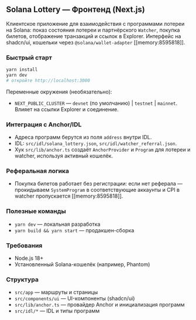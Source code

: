 ## Solana Lottery — Фронтенд (Next.js)

Клиентское приложение для взаимодействия с программами лотереи на Solana: показ состояния лотереи и партнёрского `Watcher`, покупка билетов, отображение транзакций и ссылок в Explorer. Интерфейс на shadcn/ui, кошельки через `@solana/wallet-adapter` [[memory:8595818]].

### Быстрый старт

```bash
yarn install
yarn dev
# откройте http://localhost:3000
```

Переменные окружения (необязательно):
- `NEXT_PUBLIC_CLUSTER` — `devnet` (по умолчанию) | `testnet` | `mainnet`. Влияет на ссылки Explorer и соединение.

### Интеграция с Anchor/IDL
- Адреса программ берутся из поля `address` внутри IDL.
- IDL: `src/idl/solana_lottery.json`, `src/idl/watcher_referral.json`.
- Хук `src/lib/anchor.ts` создаёт `AnchorProvider` и `Program` для лотереи и watcher, используя активный кошелёк.

### Реферальная логика
- Покупка билетов работает без регистрации: если нет реферала — прокидываем `SystemProgram` в соответствующие аккаунты и CPI в watcher пропускается [[memory:8595818]].

### Полезные команды
- `yarn dev` — локальная разработка
- `yarn build && yarn start` — продакшен-сборка

### Требования
- Node.js 18+
- Установленный Solana-кошелёк (например, Phantom)

### Структура
- `src/app` — маршруты и страницы
- `src/components/ui` — UI-компоненты (shadcn/ui)
- `src/lib/anchor.ts` — провайдер Anchor и инициализация программ
- `src/idl/*` — IDL и типы программ
